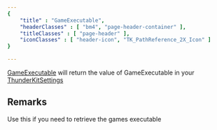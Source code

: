 ```yaml
---
{ 
	"title" : "GameExecutable",
	"headerClasses" : [ "bm4", "page-header-container" ],
	"titleClasses" : [ "page-header" ],
	"iconClasses" : [ "header-icon", "TK_PathReference_2X_Icon" ]
}

---
```


[GameExecutable](assetlink://GUID/590bd9fa6d6a2ba4b966390dfd0a9085) will return the value of GameExecutable in your [ThunderKitSettings](menulink://Tools/ThunderKit/Settings)

## Remarks

Use this if you need to retrieve the games executable